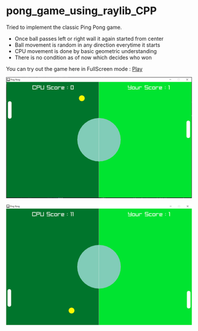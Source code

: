# pong_game_using_raylib_CPP

Tried to implement the classic Ping Pong game.
- Once ball passes left or right wall it again started from center
- Ball movement is random in any direction everytime it starts
- CPU movement is done by basic geometric understanding
- There is no condition as of now which decides who won

You can try out the game here in FullScreen mode : [Play](https://sumeetgedam.github.io/pong_game_using_raylib_CPP/pong.html)

![gameSnap_1](gameSnap_1.png)


![gameSnap_2](gameSnap_2.png)
